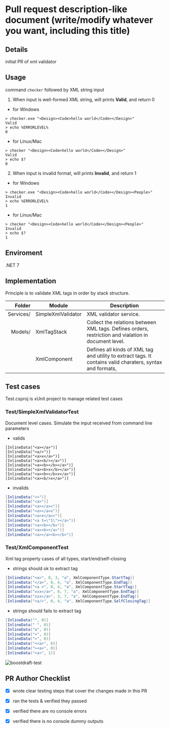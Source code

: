 # Pull request description-like document (write/modify whatever you want, including this title) 

## Details
initial PR of xml validator

## Usage
command `checker` followed by XML string input

1. When input is well-formed XML string, will prints **Valid**, and return 0
  - for Windows
```console
> checker.exe "<Design><Code>hello world</Code></Design>"
Valid
> echo %ERRORLEVEL%
0
```
  - for Linux/Mac
```console
> checker "<Design><Code>hello world</Code></Design>"
Valid
> echo $?
0
```
2. When input is invalid format, will prints **Invalid**, and return 1
  - for Windows
```console
> checker.exe "<Design><Code>hello world</Code></Design><People>"
Invalid
> echo %ERRORLEVEL%
1
```
  - for Linux/Mac
```console
> checker "<Design><Code>hello world</Code></Design><People>"
Invalid
> echo $?
1
```

## Enviroment
.NET 7

## Implementation
Principle is to validate XML tags in order by stack structure.

|    Folder| Module             | Description |
|        -:| -                  | - |
| Services/| SimpleXmlValidator | XML validator service. |
|   Models/| XmlTagStack        | Collect the relations between XML tags. Defines orders, restriction and vialation in document level. |
|          | XmlComponent       | Defines all kinds of XML tag and utility to extract tags. It contains valid charaters, syntax and formats, |

## Test cases
Test.csproj is xUnit project to manage related test cases

### Test/SimpleXmlValidatorTest
Document level cases. Simulate the input received from command line parameters
- valids
```Csharp
[InlineData("<a></a>")]
[InlineData("<a/>")]
[InlineData("<a>x</a>")]
[InlineData("<a><b/></a>")]
[InlineData("<a><b></b></a>")]
[InlineData("<a><b>x</b></a>")]
[InlineData("<a><b></b>x</a>")]
[InlineData("<a><b/>x</a>")]
```
- invalids
```csharp
[InlineData("<>")]
[InlineData("<a>")]
[InlineData("<a></a><")]
[InlineData("<a></a>x")]
[InlineData("<a>x</a><")]
[InlineData("<a t=\"1\"></a>")]
[InlineData("<a><b></b>")]
[InlineData("<a><b></a>")]
[InlineData("<a></a><b></b>")]
```

### Test/XmlComponentTest
Xml tag property cases of all types, start/end/self-closing
- strings should ok to extract tag
```csharp
[InlineData("<a>", 0, 3, "a", XmlComponentType.StartTag)]
[InlineData("</a>", 0, 4, "a", XmlComponentType.EndTag)]
[InlineData("<a >", 0, 4, "a", XmlComponentType.StartTag)]
[InlineData("xxx</a>", 0, 7, "a", XmlComponentType.EndTag)]
[InlineData("xxx</a>", 3, 7, "a", XmlComponentType.EndTag)]
[InlineData("<a/>", 0, 4, "a", XmlComponentType.SelfClosingTag)]
```
- strings should fails to extract tag
```csharp
[InlineData("", 0)]
[InlineData(" ", 0)]
[InlineData("a", 0)]
[InlineData("<", 0)]
[InlineData(">", 0)]
[InlineData("<<a>", 0)]
[InlineData("><a>", 0)]
[InlineData("<a>", 1)]
```

![boostdraft-test](https://github.com/shenmengkai/boostdraft2024/assets/15992122/8d3bf1f5-83b2-456c-ba7a-56a7925b0d3a)

## PR Author Checklist
- [x] wrote clear testing steps that cover the changes made in this PR 
- [x] ran the tests & verified they passed
- [x] verified there are no console errors
- [x] verified there is no console dummy outputs
  

